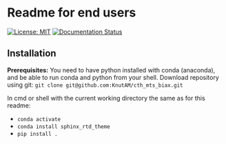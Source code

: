 # Readme for end users
[![License: MIT](https://img.shields.io/badge/License-MIT-yellow.svg)](https://opensource.org/licenses/MIT)
[![Documentation Status](https://readthedocs.org/projects/cth-mts-biax/badge/?version=latest)](https://cth-mts-biax.readthedocs.io/en/latest/?badge=latest)

## Installation
**Prerequisites:** You need to have python installed with conda (anaconda), and be able to run conda and python from your shell.
Download repository using git: ``git clone git@github.com:KnutAM/cth_mts_biax.git``


In cmd or shell with the current working directory the same as for this readme: 

* `conda activate`
* `conda install sphinx_rtd_theme`
* `pip install .`
